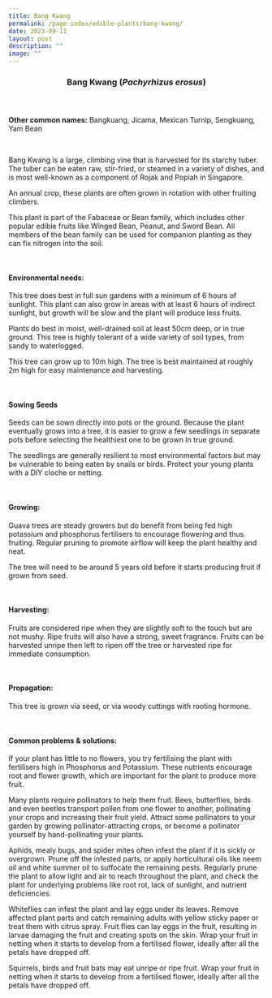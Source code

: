 ```yaml
---
title: Bang Kwang
permalink: /page-index/edible-plants/bang-kwang/
date: 2023-09-11
layout: post
description: ""
image: ""
---
```

<header>
	<h3>Bang Kwang (<em>Pachyrhizus erosus</em>)</h3>
</header>
	
<section>
	<p><strong>Other common names:</strong> Bangkuang, Jicama, Mexican Turnip, Sengkuang, Yam Bean</p>
	<br>
</section>

<section>
	<p>Bang Kwang is a large, climbing vine that is harvested for its starchy tuber. The tuber can be eaten raw, stir-fried, or steamed in a variety of dishes, and is most well-known as a component of Rojak and Popiah in Singapore.</p>
	<p>An annual crop, these plants are often grown in rotation with other fruiting climbers.</p>
	<p>This plant is part of the 	Fabaceae or Bean family, which includes other popular edible fruits like Winged Bean, Peanut, and Sword Bean.  All members of the bean family can be used for companion planting as they can fix nitrogen into the soil.</p>       
	<br>
</section>

<section>
	<h4>Environmental needs:</h4>
	<p>This tree does best in full sun gardens with a minimum of 6 hours of sunlight. This plant can also grow in areas with at least 6 hours of indirect sunlight, but growth will be slow and the plant will produce less fruits.</p>
	<p>Plants do best in moist, well-drained soil at least 50cm deep, or in true ground. This tree is highly tolerant of a wide variety of soil types, from sandy to waterlogged.</p>
	<p>This tree can grow up to 10m high. The tree is best maintained at roughly 2m high for easy maintenance and harvesting.</p>
	<br>
</section>

<section>
	<h4>Sowing Seeds</h4>
	<p>Seeds can be sown directly into pots or the ground. Because the plant eventually grows into a tree, it is easier to grow a few seedlings in separate pots before selecting the healthiest one to be grown in true ground.</p>
	<p>The seedlings are generally resilient to most environmental factors but may be vulnerable to being eaten by snails or birds. Protect your young plants with a DIY cloche or netting.</p>
	<br>
</section>

<section>
  <h4>Growing:</h4>
	<p>Guava trees are steady growers but do benefit from being fed high potassium and phosphorus fertilisers to encourage flowering and thus fruiting. Regular pruning to promote airflow will keep the plant healthy and neat.</p>
	<p>The tree will need to be around 5 years old before it starts producing fruit if grown from seed.</p>
	<br>
</section>

<section>
	<h4>Harvesting:</h4>
	<p>Fruits are considered ripe when they are slightly soft to the touch but are not mushy. Ripe fruits will also have a strong, sweet fragrance. Fruits can be harvested unripe then left to ripen off the tree or harvested ripe for immediate consumption.</p>
	<br>
</section>

<section>
	<h4>Propagation:</h4>
	<p>This tree is grown via seed, or via woody cuttings with rooting hormone.</p>
	<br>
</section>

<section>
	<h4>Common problems &amp; solutions:</h4>
	<p>If your plant has little to no flowers, you try fertilising the plant with fertilisers high in Phosphorus and Potassium. These nutrients encourage root and flower growth, which are important for the plant to produce more fruit.</p>
	<p>Many plants require pollinators to help them fruit. Bees, butterflies, birds and even beetles transport pollen from one flower to another, pollinating your crops and increasing their fruit yield. Attract some pollinators to your garden by growing pollinator-attracting crops, or become a pollinator yourself by hand-pollinating your plants.</p>
	<p>Aphids, mealy bugs, and spider mites often infest the plant if it is sickly or overgrown. Prune off the infested parts, or apply horticultural oils like neem oil and white summer oil to suffocate the remaining pests. Regularly prune the plant to allow light and air to reach throughout the plant, and check the plant for underlying problems like root rot, lack of sunlight, and nutrient deficiencies.</p>
	<p>Whiteflies can infest the plant and lay eggs under its leaves. Remove affected plant parts and catch remaining adults with yellow sticky paper or treat them with citrus spray. 
Fruit flies can lay eggs in the fruit, resulting in larvae damaging the fruit and creating spots on the skin. Wrap your fruit in netting when it starts to develop from a fertilised flower, ideally after all the petals have dropped off.</p>
	<p>Squirrels, birds and fruit bats may eat unripe or ripe fruit. Wrap your fruit in netting when it starts to develop from a fertilised flower, ideally after all the petals have dropped off.</p>
	<br>
</section>